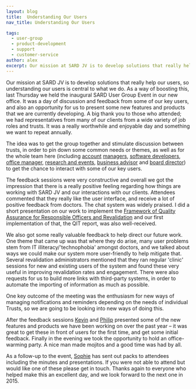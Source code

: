 ```yaml
---
layout: blog
title:  Understanding Our Users
nav_title: Understanding Our Users

tags:
  - user-group
  - product-development
  - support
  - customer-service
author: alex
excerpt: Our mission at SARD JV is to develop solutions that really help our users, so understanding our users is central to what we do. As a way of boosting this, last Thursday we held the inaugural SARD User Group Event in our new office. It was a day of discussion and feedback from some of our key users, and also an opportunity for us to present some new features and products that we are currently developing.
---
```


Our mission at SARD JV is to develop solutions that really help our users, so understanding our users is central to what we do. As a way of boosting this, last Thursday we held the inaugural SARD User Group Event in our new office. It was a day of discussion and feedback from some of our key users, and also an opportunity for us to present some new features and products that we are currently developing. A big thank you to those who attended; we had representatives from many of our clients from a wide variety of job roles and trusts. It was a really worthwhile and enjoyable day and something we want to repeat annually.

The idea was to get the group together and stimulate discussion between trusts, in order to pin down some common needs or themes, as well as for the whole team here (including [account](http://www.sardjv.co.uk/people/nicholas.html) [managers](http://www.sardjv.co.uk/people/sophie.html), [software developers](http://www.sardjv.co.uk/people/barbara.html), [office manager](http://www.sardjv.co.uk/people/naomi.html), [research and events](http://www.sardjv.co.uk/people/francesca.html), [business advisor](http://www.sardjv.co.uk/people/jonathan.html) and [board director](http://www.sardjv.co.uk/people/ben.html)) to get the chance to interact with some of our key users.

The feedback sessions were very constructive and overall we got the impression that there is a really positive feeling regarding how things are working with SARD JV and our interactions with our clients. Attendees commented that they really like the user interface, and receive a lot of positive feedback from doctors. The chat system was widely praised. I did a short presentation on our work to implement the [Framework of Quality Assurance for Responsible Officers and Revalidation](http://www.england.nhs.uk/revalidation/qa/) and our first implementation of that, the QIT report, was also well-received.

We also got some really valuable feedback to help direct our future work. One theme that came up was that where they do arise, many user problems stem from IT illiteracy/'technophobia' amongst doctors, and we talked about ways we could make our system more user-friendly to help mitigate that. Several revalidation administrators mentioned that they ran regular 'clinic' sessions for new and existing users of the system and found these very useful in improving revalidation rates and engagement. There were also requests for us to build more links with third-party systems, in order to automate the importing of information as much as possible.

One key outcome of the meeting was the enthusiasm for new ways of managing notifications and reminders depending on the needs of individual Trusts, so we are going to be looking into new ways of doing this.

After the feedback sessions [Kevin](http://www.sardjv.co.uk/people/kevin.html) and [Philip](http://www.sardjv.co.uk/people/philip.html) presented some of the new features and products we have been working on over the past year – it was great to get these in front of users for the first time, and get some initial feedback. Finally in the evening we took the opportunity to hold an office-warming party. A nice man made mojitos and a good time was had by all.

As a follow-up to the event, [Sophie](http://www.sardjv.co.uk/people/sophie.html) has sent out packs to attendees including the minutes and presentations. If you were not able to attend but would like one of these please get in touch. Thanks again to everyone who helped make this an excellent day, and we look forward to the next one in 2015.
